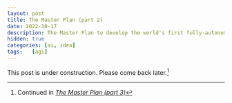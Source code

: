 ```yaml
---
layout: post
title: The Master Plan (part 2)
date: 2022-10-17
description: The Master Plan to develop the world's first fully-autonomous affordable humanoid robot with general purpose artificial intelligence.
hidden: true
categories: [ai, idea]
tags:   [agi]
---
```


This post is under construction. Please come back later.[^1]


  [^1]: Continued in [*The Master Plan (part 3)*](https://jacobfv.github.io/blog/the-master-plan-part-3/)